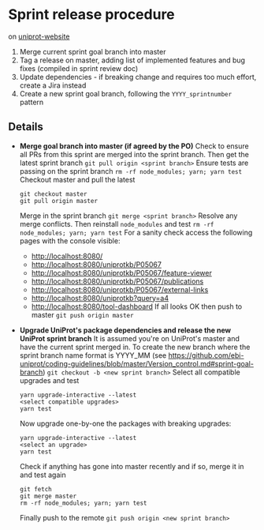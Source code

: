 # Sprint release procedure
on [uniprot-website](https://github.com/ebi-uniprot/uniprot-website)
1. Merge current sprint goal branch into master
2. Tag a release on master, adding list of implemented features and bug fixes (compiled in sprint review doc)
3. Update dependencies - if breaking change and requires too much effort, create a Jira instead
4. Create a new sprint goal branch, following the `YYYY_sprintnumber` pattern

## Details
* **Merge goal branch into master (if agreed by the PO)**
  Check to ensure all PRs from this sprint are merged into the sprint branch. Then get the latest sprint branch
  `git pull origin <sprint branch>`
  Ensure tests are passing on the sprint branch
  `rm -rf node_modules; yarn; yarn test`
  Checkout master and pull the latest
  ```
  git checkout master
  git pull origin master
  ```
  Merge in the sprint branch
  `git merge <sprint branch>`
  Resolve any merge conflicts. Then reinstall `node_modules` and test
  `rm -rf node_modules; yarn; yarn test`
  For a sanity check access the following pages with the console visible:
  -   [http://localhost:8080/](http://localhost:8080/)
  -   [http://localhost:8080/uniprotkb/P05067](http://localhost:8080/uniprotkb/P05067)
  -   [http://localhost:8080/uniprotkb/P05067/feature-viewer](http://localhost:8080/uniprotkb/P05067/feature-viewer)
  -   [http://localhost:8080/uniprotkb/P05067/publications](http://localhost:8080/uniprotkb/P05067/publications)
  -   [http://localhost:8080/uniprotkb/P05067/external-links](http://localhost:8080/uniprotkb/P05067/external-links)
  -   [http://localhost:8080/uniprotkb?query=a4](http://localhost:8080/uniprotkb?query=a4)
  -   [http://localhost:8080/tool-dashboard](http://localhost:8080/tool-dashboard)
  If all looks OK then push to master
  `git push origin master`

* **Upgrade UniProt's package dependencies and release the new UniProt sprint branch**
   It is assumed you're on UniProt's master and have the current sprint merged in. To create the new branch where the sprint branch name format is YYYY_MM (see https://github.com/ebi-uniprot/coding-guidelines/blob/master/Version_control.md#sprint-goal-branch)
   `git checkout -b <new sprint branch>`
   Select all compatible upgrades and test
   ```
   yarn upgrade-interactive --latest
   <select compatible upgrades>
   yarn test
   ```
   Now upgrade one-by-one the packages with breaking upgrades:
   ```
   yarn upgrade-interactive --latest
   <select an upgrade>
   yarn test
   ```
   Check if anything has gone into master recently and if so, merge it in and test again
    ```
   git fetch
   git merge master
   rm -rf node_modules; yarn; yarn test
   ```
   Finally push to the remote
   `git push origin <new sprint branch>`
